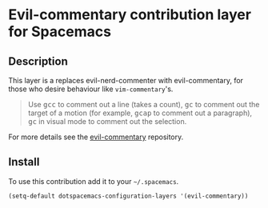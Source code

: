 # Evil-commentary contribution layer for Spacemacs

## Description

This layer is a replaces evil-nerd-commenter with evil-commentary, 
for those who desire behaviour like `vim-commentary`'s.

> Use <kbd>gcc</kbd> to comment out a line (takes a count),
> <kbd>gc</kbd> to comment out the target of a motion (for example,
> <kbd>gcap</kbd> to comment out a paragraph), <kbd>gc</kbd> in visual
> mode to comment out the selection.

For more details see the [evil-commentary][] repository.

## Install

To use this contribution add it to your `~/.spacemacs`.

```elisp
(setq-default dotspacemacs-configuration-layers '(evil-commentary))
```
[evil-commentary]: https://github.com/linktohack/evil-commentary
